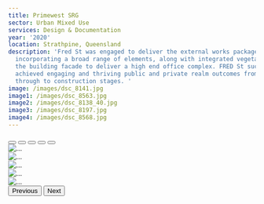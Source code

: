 ```yaml
---
title: Primewest SRG
sector: Urban Mixed Use
services: Design & Documentation
year: '2020'
location: Strathpine, Queensland
description: 'Fred St was engaged to deliver the external works package
  incorporating a broad range of elements, along with integrated vegetation to
  the building facade to deliver a high end office complex. FRED St successfully
  achieved engaging and thriving public and private realm outcomes from concept
  through to construction stages. '
image: /images/dsc_8141.jpg
image1: /images/dsc_8563.jpg
image2: /images/dsc_8138_40.jpg
image3: /images/dsc_8197.jpg
image4: /images/dsc_8568.jpg
---
```


<div
    id="carouselPrimewestSRG"
    class="carousel slide relative"
    data-bs-ride="carousel"
  >
    <!-- Indicators -->
  <div
      class="carousel-indicators absolute right-0 bottom-0 left-0 flex justify-center p-0 mb-4"
    >
    <button
      type="button"
      data-bs-target="#carouselPrimewestSRG"
      data-bs-slide-to="0"
      class="active"
      aria-current="true"
      aria-label="Slide 1"
    ></button>
    <button
      type="button"
      data-bs-target="#carouselPrimewestSRG"
      data-bs-slide-to="1"
      aria-label="Slide 2"
    ></button>
    <button
      type="button"
      data-bs-target="#carouselPrimewestSRG"
      data-bs-slide-to="2"
      aria-label="Slide 3"
    ></button>
    <button
      type="button"
      data-bs-target="#carouselPrimewestSRG"
      data-bs-slide-to="3"
      aria-label="Slide 4"
    ></button>
    <button
      type="button"
      data-bs-target="#carouselPrimewestSRG"
      data-bs-slide-to="4"
      aria-label="Slide 5"
    ></button>
  </div>
  <!-- Slides -->
  <div class="carousel-inner relative w-full overflow-hidden aspect-video">
    <div class="carousel-item active">
      <img
        src="/images/dsc_8141.jpg"
        class="block w-full"
        alt="..."
      />
    </div>
    <div class="carousel-item">
      <img
        src="/images/dsc_8563.jpg"
        class="block w-full"
        alt="..."
      />
    </div>
    <div class="carousel-item">
      <img
        src="/images/dsc_8138_40.jpg"
        class="block w-full"
        alt="..."
      />
    </div>
    <div class="carousel-item">
      <img
        src="/images/dsc_8197.jpg"
        class="block w-full"
        alt="..."
      />
    </div>
    <div class="carousel-item">
      <img
        src="/images/dsc_8568.jpg"
        class="block w-full"
        alt="..."
      />
    </div>
  </div>
    <!-- Controls -->
    <button
      class="carousel-control-prev"
      type="button"
      data-bs-target="#carouselPrimewestSRG"
      data-bs-slide="prev"
    >
      <span
        class="carousel-control-prev-icon inline-block bg-no-repeat"
        aria-hidden="true"
      ></span>
      <span class="visually-hidden">Previous</span>
    </button>
    <button
      class="carousel-control-next"
      type="button"
      data-bs-target="#carouselPrimewestSRG"
      data-bs-slide="next"
    >
      <span
        class="carousel-control-next-icon inline-block bg-no-repeat"
        aria-hidden="true"
      ></span>
      <span class="visually-hidden">Next</span>
    </button>
</div>
